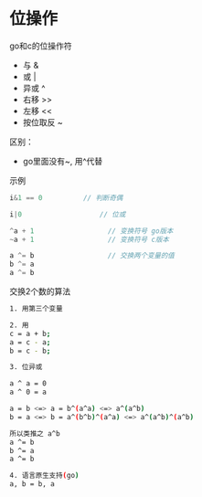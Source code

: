 # 位操作

go和c的位操作符

+ 与                   &
+ 或                   |
+ 异或                 ^
+ 右移                 >>
+ 左移                 <<
+ 按位取反              ~

区别：

+ go里面没有~, 用^代替

示例

```go
i&1 == 0          // 判断奇偶

i|0                   // 位或

^a + 1                  // 变换符号 go版本
~a + 1                  // 变换符号 c版本

a ^= b                  // 交换两个变量的值
b ^= a
a ^= b
```

交换2个数的算法

```sh
1. 用第三个变量

2. 用
c = a + b;
a = c - a;
b = c - b;

3. 位异或

a ^ a = 0
a ^ 0 = a

a = b <=> a = b^(a^a) <=> a^(a^b)
b = a <=> b = a^(b^b)^(a^a) <=> a^(a^b)^(a^b)

所以类推之 a^b
a ^= b
b ^= a
a ^= b

4. 语言原生支持(go)
a, b = b, a
```
